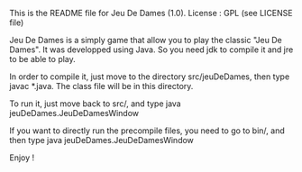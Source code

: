 This is the README file for Jeu De Dames (1.0).
License : GPL (see LICENSE file)

Jeu De Dames is a simply game that allow you to play the classic "Jeu De Dames". It
was developped using Java. So you need jdk to compile it and jre to be able to play.


In order to compile it, just move to the directory src/jeuDeDames, then type
javac *.java. The class file will be in this directory.

To run it, just move back to src/, and type java jeuDeDames.JeuDeDamesWindow

If you want to directly run the precompile files, you need to go to bin/, and then type
java jeuDeDames.JeuDeDamesWindow

Enjoy !

